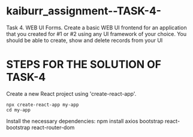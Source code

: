 # kaiburr_assignment--TASK-4-
Task 4. WEB UI Forms.
Create a basic WEB UI frontend for an application that you created for #1 or #2 using any UI
framework of your choice. You should be able to create, show and delete records from your UI

# STEPS FOR THE SOLUTION OF TASK-4

Create a new React project using 'create-react-app'.

    npx create-react-app my-app
    cd my-app
 
Install the necessary dependencies:
  npm install axios bootstrap react-bootstrap react-router-dom
